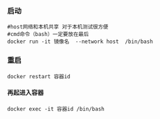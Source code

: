 ### 启动

```shell
#host网络和本机共享 对于本机测试很方便
#cmd命令（bash）一定要放在最后
docker run -it 镜像名  --network host  /bin/bash
```

### 重启

```shell
docker restart 容器id
```

#### 再起进入容器

```
docker exec -it 容器id /bin/bash
```

